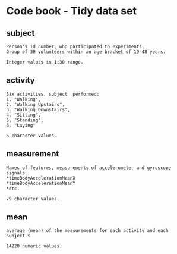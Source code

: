 Code book - Tidy data set
======================

## subject
    Person's id number, who participated to experiments.
    Group of 30 volunteers within an age bracket of 19-48 years.
    
    Integer values in 1:30 range.

## activity
    Six activities, subject  performed:
    1. "Walking",
    2. "Walking Upstairs", 
    3. "Walking Downstairs",
    4. "Sitting",
    5. "Standing",
    6. "Laying"
    
    6 character values.

## measurement
    Names of features, measurements of accelerometer and gyroscope signals.
    *timeBodyAccelerationMeanX
    *timeBodyAccelerationMeanY
    *etc.
    
    79 character values.
    
## mean
    average (mean) of the measurements for each activity and each subject.s
    
    14220 numeric values.
